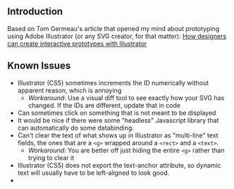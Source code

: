 ## Introduction ##
Based on Tom Germeau's article that opened my mind about prototyping using Adobe Illustrator (or any SVG creator, for that matter): [How designers can create interactive prototypes with Illustrator](http://tomgermeau.com/2014/02/how-designers-can-create-interactive-prototypes-with-illustrator/)

## Known Issues ##
- Illustrator (CS5) sometimes increments the ID numerically without apparent reason, which is annoying
    + *Workaround*: Use a visual diff tool to see exactly how your SVG has changed. If the IDs are different, update that in code
- Can sometimes click on something that is not meant to be displayed
- It would be nice if there were some "headless" Javascript library that can automatically do some databinding.
- Can't clear the text of what shows up in Illustrator as "multi-line" text fields, the ones that are a `<g>` wrapped around a `<rect>` and a `<text>`.
    + *Workaround*: You are better off just hiding the entire `<g>` rather than trying to clear it
- Illustrator (CS5) does not export the text-anchor attribute, so dynamic text will usually have to be left-aligned to look good.
-